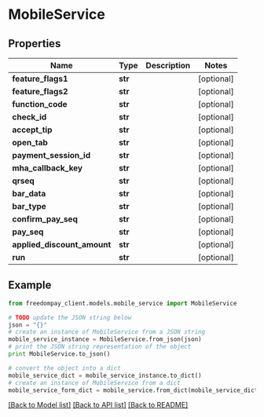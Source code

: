 # MobileService


## Properties
Name | Type | Description | Notes
------------ | ------------- | ------------- | -------------
**feature_flags1** | **str** |  | [optional] 
**feature_flags2** | **str** |  | [optional] 
**function_code** | **str** |  | [optional] 
**check_id** | **str** |  | [optional] 
**accept_tip** | **str** |  | [optional] 
**open_tab** | **str** |  | [optional] 
**payment_session_id** | **str** |  | [optional] 
**mha_callback_key** | **str** |  | [optional] 
**qrseq** | **str** |  | [optional] 
**bar_data** | **str** |  | [optional] 
**bar_type** | **str** |  | [optional] 
**confirm_pay_seq** | **str** |  | [optional] 
**pay_seq** | **str** |  | [optional] 
**applied_discount_amount** | **str** |  | [optional] 
**run** | **str** |  | [optional] 

## Example

```python
from freedompay_client.models.mobile_service import MobileService

# TODO update the JSON string below
json = "{}"
# create an instance of MobileService from a JSON string
mobile_service_instance = MobileService.from_json(json)
# print the JSON string representation of the object
print MobileService.to_json()

# convert the object into a dict
mobile_service_dict = mobile_service_instance.to_dict()
# create an instance of MobileService from a dict
mobile_service_form_dict = mobile_service.from_dict(mobile_service_dict)
```
[[Back to Model list]](../README.md#documentation-for-models) [[Back to API list]](../README.md#documentation-for-api-endpoints) [[Back to README]](../README.md)


